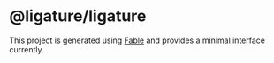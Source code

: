 # @ligature/ligature

This project is generated using [Fable](https://fable.io) and provides a minimal interface currently.
